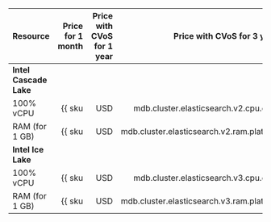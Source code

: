| Resource | Price for 1 month | Price with CVoS for 1 year | Price with CVoS for 3 years |
|----------------|---------------------------------------------------------------------:|------------------------------------------------------------------------------------:|------------------------------------------------------------------------------------:|
| **Intel Cascade Lake** |
| 100% vCPU | {{ sku|USD|mdb.cluster.elasticsearch.v2.cpu.c100|month|string }} | {{ sku|USD|v1.commitment.y1.mdb.elasticsearch.cpu.c100.v2|month|string }} (-29%) | {{ sku|USD|v1.commitment.y3.mdb.elasticsearch.cpu.c100.v2|month|string }} (-45%) |
| RAM (for 1 GB) | {{ sku|USD|mdb.cluster.elasticsearch.v2.ram.platinum|month|string }} | {{ sku|USD|v1.commitment.y1.mdb.elasticsearch.ram.v2.platinum|month|string }} (-6%) | {{ sku|USD|v1.commitment.y3.mdb.elasticsearch.ram.v2.platinum|month|string }} (-9%) |
| **Intel Ice Lake** |
| 100% vCPU | {{ sku|USD|mdb.cluster.elasticsearch.v3.cpu.c100|month|string }} | {{ sku|USD|v1.commitment.y1.mdb.elasticsearch.cpu.c100.v3|month|string }} (-29%) | {{ sku|USD|v1.commitment.y3.mdb.elasticsearch.cpu.c100.v3|month|string }} (-45%) |
| RAM (for 1 GB) | {{ sku|USD|mdb.cluster.elasticsearch.v3.ram.platinum|month|string }} | {{ sku|USD|v1.commitment.y1.mdb.elasticsearch.ram.v3.platinum|month|string }} (-6%) | {{ sku|USD|v1.commitment.y3.mdb.elasticsearch.ram.v3.platinum|month|string }} (-9%) |